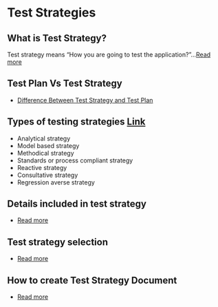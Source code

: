 # Test Strategies
## What is Test Strategy?
Test strategy means “How you are going to test the application?”...[Read more](https://www.softwaretestinghelp.com/writing-test-strategy-document-template/#What_is_a_Test_Strategy/)

## Test Plan Vs Test Strategy
- [Difference Between Test Strategy and Test Plan](https://www.guru99.com/test-plan-v-s-test-strategy.html)

## Types of testing strategies [Link](http://tryqa.com/what-is-test-strategy-types-of-strategies-with-examples/)
- Analytical strategy
- Model based strategy
- Methodical strategy
- Standards or process compliant strategy
- Reactive strategy
- Consultative strategy
- Regression averse strategy

## Details included in test strategy
- [Read more](http://tryqa.com/what-is-test-strategy-types-of-strategies-with-examples/#details_included_in_test_strategy)

## Test strategy selection
- [Read more](http://tryqa.com/what-is-test-strategy-types-of-strategies-with-examples/#test_strategy_selection)

## How to create Test Strategy Document
- [Read more](https://www.guru99.com/how-to-create-test-strategy-document.html)

